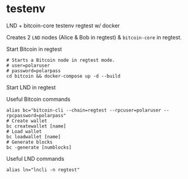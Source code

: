 # testenv
LND + bitcoin-core testenv regtest w/ docker

Creates 2 `LND` nodes (Alice & Bob in regtest) & `bitcoin-core` in regtest.

Start Bitcoin in regtest
```
# Starts a Bitcoin node in regtest mode. 
# user=polaruser
# password=polarpass
cd bitcoin && docker-compose up -d --build
```

Start LND in regtest

Useful Bitcoin commands
```
alias bc="bitcoin-cli --chain=regtest --rpcuser=polaruser --rpcpassword=polarpass"
# Create wallet
bc createwallet [name]
# Load wallet
bc loadwallet [name]
# Generate blocks
bc -generate [numblocks]
```

Useful LND commands
```
alias ln="lncli -n regtest"
```

